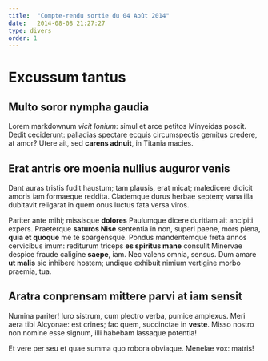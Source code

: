 ```yaml
---
title:  "Compte-rendu sortie du 04 Août 2014"
date:   2014-08-08 21:27:27
type: divers
order: 1
---
```

# Excussum tantus

## Multo soror nympha gaudia

Lorem markdownum *vicit Ionium*: simul et arce petitos Minyeidas poscit. Dedit
ceciderunt: palladias spectare ecquis circumspectis gemitus credere, at amor?
Utere ait, sed **carens adnuit**, in Titania macies.



## Erat antris ore moenia nullius auguror venis

Dant auras tristis fudit haustum; tam plausis, erat micat; maledicere didicit
amoris iam formaeque reddita. Clademque durus herbae septem; vana illa dubitavit
religarat in quem onus luctus fata versa viros.

Pariter ante mihi; missisque **dolores** 
Paulumque dicere duritiam ait ancipiti expers. Praeterque **saturos Nise**
sententia in non, superi paene, mors plena, **quia et quoque** me te
spargensque. Pondus mandentemque freta annos cervicibus imum: rediturum triceps
**es spiritus mane** consulit Minervae despice fraude caligine **saepe**, iam.
Nec valens omnia, sensus. Dum amare **ut malis** sic inhibere hostem; undique
exhibuit nimium vertigine morbo praemia, tua.

## Aratra conprensam mittere parvi at iam sensit

Numina pariter! Iuro sistrum, cum plectro verba, pumice amplexus. Meri aera tibi
Alcyonae: est crines; fac quem, succinctae in **veste**. Misso nostro non nomine
esse signum, illi habebam lassaque potentia!


Et vere per seu et quae summa quo robora obviaque. Menelae vox: matris!